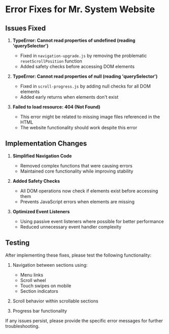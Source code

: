 # Error Fixes for Mr. System Website

## Issues Fixed

1. **TypeError: Cannot read properties of undefined (reading 'querySelector')**
   - Fixed in `navigation-upgrade.js` by removing the problematic `resetScrollPosition` function
   - Added safety checks before accessing DOM elements

2. **TypeError: Cannot read properties of null (reading 'querySelector')**
   - Fixed in `scroll-progress.js` by adding null checks for all DOM elements
   - Added early returns when elements don't exist

3. **Failed to load resource: 404 (Not Found)**
   - This error might be related to missing image files referenced in the HTML
   - The website functionality should work despite this error

## Implementation Changes

1. **Simplified Navigation Code**
   - Removed complex functions that were causing errors
   - Maintained core functionality while improving stability

2. **Added Safety Checks**
   - All DOM operations now check if elements exist before accessing them
   - Prevents JavaScript errors when elements are missing

3. **Optimized Event Listeners**
   - Using passive event listeners where possible for better performance
   - Reduced unnecessary event handler complexity

## Testing

After implementing these fixes, please test the following functionality:

1. Navigation between sections using:
   - Menu links
   - Scroll wheel
   - Touch swipes on mobile
   - Section indicators

2. Scroll behavior within scrollable sections

3. Progress bar functionality

If any issues persist, please provide the specific error messages for further troubleshooting.